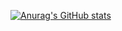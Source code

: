 [![Anurag's GitHub stats](https://github-readme-stats.vercel.app/api?username=Ine0056)](https://github.com/anuraghazra/github-readme-stats)
